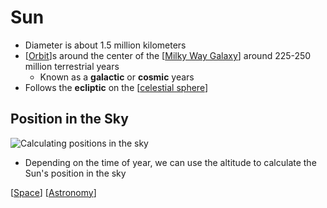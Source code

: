 # Sun

- Diameter is about 1.5 million kilometers
- [[Orbit]]s around the center of the [[Milky Way Galaxy]] around 225-250 million terrestrial years
  - Known as a **galactic** or **cosmic** years
- Follows the **ecliptic** on the [[celestial sphere]]

## Position in the Sky

![Calculating positions in the sky](/assets/second-brain/2020-10-01-11-06-46.png)

- Depending on the time of year, we can use the altitude to calculate the Sun's position in the sky

[[Space]] [[Astronomy]]

[//begin]: # "Autogenerated link references for markdown compatibility"
[Orbit]: orbit "Orbit"
[Milky Way Galaxy]: milky-way-galaxy "Milky Way Galaxy"
[celestial sphere]: celestial-sphere "Celestial Sphere"
[Space]: space "Space"
[Astronomy]: astronomy "Astronomy"
[//end]: # "Autogenerated link references"
